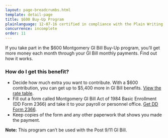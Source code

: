 ```yaml
---
layout: page-breadcrumbs.html
template: detail-page
title: $600 Buy-Up Program
plainlanguage: 12-07-16 certified in compliance with the Plain Writing Act
concurrence: incomplete
order: 11
---
```


<div class="usa-font-lead">

If you take part in the $600 Montgomery GI Bill Buy-Up program, you’ll get more money each month through your GI Bill monthly payments. Find out how it works.

</div>

### How do I get this benefit?

- Decide how much extra you want to contribute. With a $600 contribution, you can get up to $5,400 more in GI Bill benefits. [View the rate table](http://www.benefits.va.gov/gibill/resources/benefits_resources/rates/600_buyup.asp).
- Fill out a form called Montgomery GI Bill Act of 1984 Basic Enrollment (DD Form 2366) and take it to your payroll or personnel office. [Get DD Form 2366](http://www.esd.whs.mil/Portals/54/Documents/DD/forms/dd/dd2366.pdf).
- Keep copies of the form and any other paperwork that shows you made the payment.

**Note:** This program can’t be used with the Post 9/11 GI Bill.
